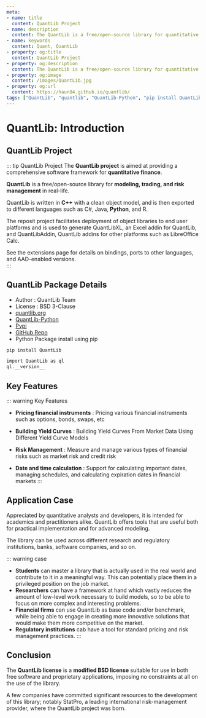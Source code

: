 ```yaml
---
meta:
- name: title
  content: QuantLib Project
- name: description
  content: The QuantLib is a free/open-source library for quantitative finance, modeling, trading, and risk management in real-life
- name: keywords
  content: Quant, QuantLib
- property: og:title
  content: QuantLib Project
- property: og:description
  content: The QuantLib is a free/open-source library for quantitative finance, modeling, trading, and risk management in real-life
- property: og:image
  content: /images/QuantLib.jpg
- property: og:url
  content: https://haun84.github.io/quantlib/
tags: ["QuantLib", "quantlib", "QuantLib-Python", "pip install QuantLib", "QuantLib Python"]
---
```


# QuantLib: Introduction

## QuantLib Project

::: tip QuantLib Project
The **QuantLib project** is aimed at providing a comprehensive software framework for **quantitative finance**.  
  
**QuantLib** is a free/open-source library for **modeling, trading, and risk management** in real-life.  
  
QuantLib is written in **C++** with a clean object model, and is then exported to different languages such as C#, Java, **Python**, and R.  
  
The reposit project facilitates deployment of object libraries to end user platforms and is used to generate QuantLibXL, an Excel addin for QuantLib, and QuantLibAddin, QuantLib addins for other platforms such as LibreOffice Calc.  
  
See the extensions page for details on bindings, ports to other languages, and AAD-enabled versions.  
:::

## ​QuantLib Package Details

* Author : QuantLib Team
* License : BSD 3-Clause
* [quantlib.org](https://www.quantlib.org/)
* [QuantLib-Python](https://quantlib-python-docs.readthedocs.io/en/latest/)
* [Pypi](https://pypi.org/project/QuantLib/)
* [GitHub Repo](https://github.com/lballabio/quantlib)
* Python Package install using pip

```bash
pip install QuantLib

import QuantLib as ql
ql.__version__
```

## Key Features

::: warning Key Features
* **Pricing financial instruments** : Pricing various financial instruments such as options, bonds, swaps, etc
  
* **Building Yield Curves** : Building Yield Curves From Market Data Using Different Yield Curve Models
  
* **Risk Management** : Measure and manage various types of financial risks such as market risk and credit risk
  
* **Date and time calculation** : Support for calculating important dates, managing schedules, and calculating expiration dates in financial markets
:::

## Application Case

Appreciated by quantitative analysts and developers, it is intended for academics and practitioners alike. QuantLib offers tools that are useful both for practical implementation and for advanced modeling.  
  
The library can be used across different research and regulatory institutions, banks, software companies, and so on.  
  
::: warning case  
* **Students** can master a library that is actually used in the real world and contribute to it in a meaningful way. This can potentially place them in a privileged position on the job market.
* **Researchers** can have a framework at hand which vastly reduces the amount of low-level work necessary to build models, so to be able to focus on more complex and interesting problems.
* **Financial firms** can use QuantLib as base code and/or benchmark, while being able to engage in creating more innovative solutions that would make them more competitive on the market.
* **Regulatory institutions** cab have a tool for standard pricing and risk management practices.
:::

## Conclusion

The **QuantLib license** is a **modified BSD license** suitable for use in both free software and proprietary applications, imposing no constraints at all on the use of the library.  
  
A few companies have committed significant resources to the development of this library; notably StatPro, a leading international risk-management provider, where the QuantLib project was born.